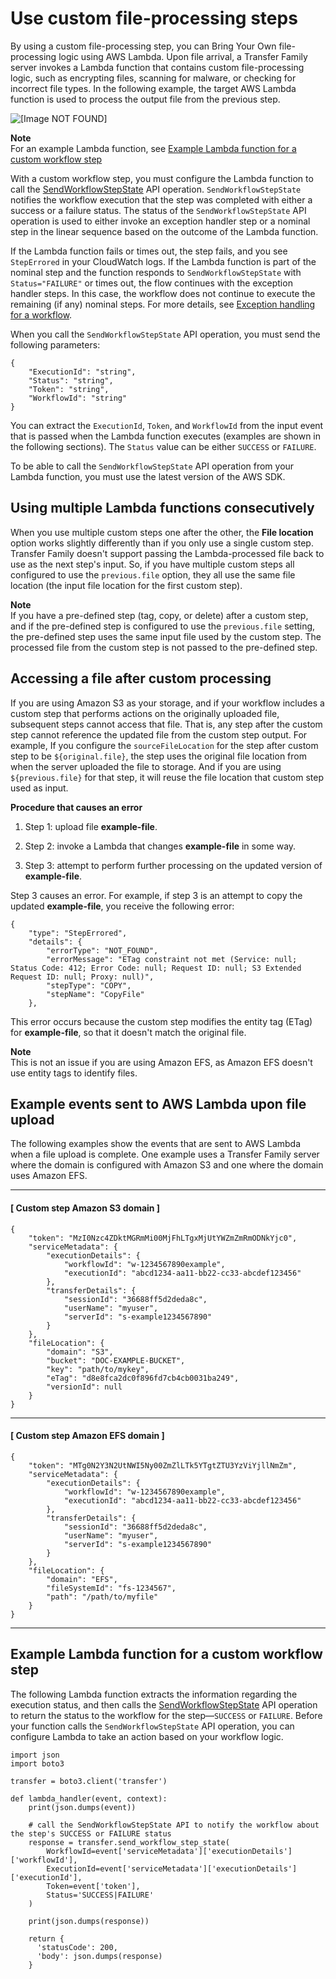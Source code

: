 # Use custom file\-processing steps<a name="custom-step-details"></a>

By using a custom file\-processing step, you can Bring Your Own file\-processing logic using AWS Lambda\. Upon file arrival, a Transfer Family server invokes a Lambda function that contains custom file\-processing logic, such as encrypting files, scanning for malware, or checking for incorrect file types\. In the following example, the target AWS Lambda function is used to process the output file from the previous step\.

![\[Image NOT FOUND\]](http://docs.aws.amazon.com/transfer/latest/userguide/images/workflows-step-custom.png)

**Note**  
For an example Lambda function, see [Example Lambda function for a custom workflow step](#example-workflow-lambda)

With a custom workflow step, you must configure the Lambda function to call the [SendWorkflowStepState](https://docs.aws.amazon.com/transfer/latest/userguide/API_SendWorkflowStepState.html) API operation\. `SendWorkflowStepState` notifies the workflow execution that the step was completed with either a success or a failure status\. The status of the `SendWorkflowStepState` API operation is used to either invoke an exception handler step or a nominal step in the linear sequence based on the outcome of the Lambda function\. 

If the Lambda function fails or times out, the step fails, and you see `StepErrored` in your CloudWatch logs\. If the Lambda function is part of the nominal step and the function responds to `SendWorkflowStepState` with `Status="FAILURE"` or times out, the flow continues with the exception handler steps\. In this case, the workflow does not continue to execute the remaining \(if any\) nominal steps\. For more details, see [Exception handling for a workflow](exception-workflow.md)\.

When you call the `SendWorkflowStepState` API operation, you must send the following parameters:

```
{
    "ExecutionId": "string",
    "Status": "string",
    "Token": "string",
    "WorkflowId": "string"
}
```

You can extract the `ExecutionId`, `Token`, and `WorkflowId` from the input event that is passed when the Lambda function executes \(examples are shown in the following sections\)\. The `Status` value can be either `SUCCESS` or `FAILURE`\. 

To be able to call the `SendWorkflowStepState` API operation from your Lambda function, you must use the latest version of the AWS SDK\.

## Using multiple Lambda functions consecutively<a name="multiple-lambdas"></a>

When you use multiple custom steps one after the other, the **File location** option works slightly differently than if you only use a single custom step\. Transfer Family doesn't support passing the Lambda\-processed file back to use as the next step's input\. So, if you have multiple custom steps all configured to use the `previous.file` option, they all use the same file location \(the input file location for the first custom step\)\.

**Note**  
If you have a pre\-defined step \(tag, copy, or delete\) after a custom step, and if the pre\-defined step is configured to use the `previous.file` setting, the pre\-defined step uses the same input file used by the custom step\. The processed file from the custom step is not passed to the pre\-defined step\. 

## Accessing a file after custom processing<a name="process-uploaded-file"></a>

If you are using Amazon S3 as your storage, and if your workflow includes a custom step that performs actions on the originally uploaded file, subsequent steps cannot access that file\. That is, any step after the custom step cannot reference the updated file from the custom step output\. For example, If you configure the `sourceFileLocation` for the step after custom step to be `${original.file}`, the step uses the original file location from when the server uploaded the file to storage\. And if you are using `${previous.file}` for that step, it will reuse the file location that custom step used as input\.

**Procedure that causes an error**

1. Step 1: upload file **example\-file**\.

1. Step 2: invoke a Lambda that changes **example\-file** in some way\.

1. Step 3: attempt to perform further processing on the updated version of **example\-file**\.

Step 3 causes an error\. For example, if step 3 is an attempt to copy the updated **example\-file**, you receive the following error:

```
{
    "type": "StepErrored",
    "details": {
        "errorType": "NOT_FOUND",
        "errorMessage": "ETag constraint not met (Service: null; Status Code: 412; Error Code: null; Request ID: null; S3 Extended Request ID: null; Proxy: null)",
        "stepType": "COPY",
        "stepName": "CopyFile"
    },
```

This error occurs because the custom step modifies the entity tag \(ETag\) for **example\-file**, so that it doesn't match the original file\.

**Note**  
This is not an issue if you are using Amazon EFS, as Amazon EFS doesn't use entity tags to identify files\.

## Example events sent to AWS Lambda upon file upload<a name="example-workflow-lambdas"></a>

The following examples show the events that are sent to AWS Lambda when a file upload is complete\. One example uses a Transfer Family server where the domain is configured with Amazon S3 and one where the domain uses Amazon EFS\. 

------
#### [ Custom step Amazon S3 domain ]

```
{
    "token": "MzI0Nzc4ZDktMGRmMi00MjFhLTgxMjUtYWZmZmRmODNkYjc0",
    "serviceMetadata": {
        "executionDetails": {
            "workflowId": "w-1234567890example",
            "executionId": "abcd1234-aa11-bb22-cc33-abcdef123456"
        },
        "transferDetails": {
            "sessionId": "36688ff5d2deda8c",
            "userName": "myuser",
            "serverId": "s-example1234567890"
        }
    },
    "fileLocation": {
        "domain": "S3",
        "bucket": "DOC-EXAMPLE-BUCKET",
        "key": "path/to/mykey",
        "eTag": "d8e8fca2dc0f896fd7cb4cb0031ba249",
        "versionId": null
    }
}
```

------
#### [ Custom step Amazon EFS domain ]

```
{
    "token": "MTg0N2Y3N2UtNWI5Ny00ZmZlLTk5YTgtZTU3YzViYjllNmZm",
    "serviceMetadata": {
        "executionDetails": {
            "workflowId": "w-1234567890example",
            "executionId": "abcd1234-aa11-bb22-cc33-abcdef123456"
        },
        "transferDetails": {
            "sessionId": "36688ff5d2deda8c",
            "userName": "myuser",
            "serverId": "s-example1234567890"
        }
    },
    "fileLocation": {
        "domain": "EFS",
        "fileSystemId": "fs-1234567",
        "path": "/path/to/myfile"
    }
}
```

------

## Example Lambda function for a custom workflow step<a name="example-workflow-lambda"></a>

The following Lambda function extracts the information regarding the execution status, and then calls the [SendWorkflowStepState](https://docs.aws.amazon.com/transfer/latest/userguide/API_SendWorkflowStepState.html) API operation to return the status to the workflow for the step—`SUCCESS` or `FAILURE`\. Before your function calls the `SendWorkflowStepState` API operation, you can configure Lambda to take an action based on your workflow logic\. 

```
import json
import boto3

transfer = boto3.client('transfer')

def lambda_handler(event, context):
    print(json.dumps(event))

    # call the SendWorkflowStepState API to notify the workflow about the step's SUCCESS or FAILURE status
    response = transfer.send_workflow_step_state(
        WorkflowId=event['serviceMetadata']['executionDetails']['workflowId'],
        ExecutionId=event['serviceMetadata']['executionDetails']['executionId'],
        Token=event['token'],
        Status='SUCCESS|FAILURE'
    )

    print(json.dumps(response))

    return {
      'statusCode': 200,
      'body': json.dumps(response)
    }
```